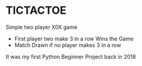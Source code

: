 # TICTACTOE
Simple two player X0X game
- First player two make 3 in a row Wins the Game
- Match Drawn if no player makes 3 in a row

It was my first Python Beginner Project back in 2018
